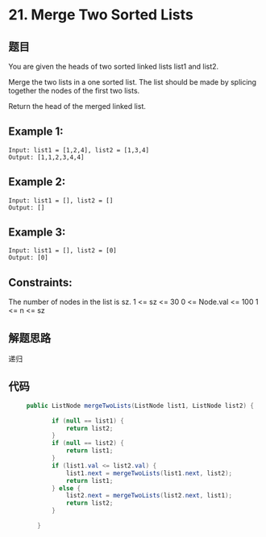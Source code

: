 # 21. Merge Two Sorted Lists

## 题目

You are given the heads of two sorted linked lists list1 and list2.

Merge the two lists in a one sorted list. The list should be made by splicing together the nodes of the first two lists.

Return the head of the merged linked list.

## Example 1:
```
Input: list1 = [1,2,4], list2 = [1,3,4]
Output: [1,1,2,3,4,4]
```

## Example 2:

```
Input: list1 = [], list2 = []
Output: []
```

## Example 3:

```
Input: list1 = [], list2 = [0]
Output: [0]
```

## Constraints:

The number of nodes in the list is sz.
1 <= sz <= 30
0 <= Node.val <= 100
1 <= n <= sz

## 解题思路

递归

## 代码

```java
     public ListNode mergeTwoLists(ListNode list1, ListNode list2) {
    
            if (null == list1) {
                return list2;
            }
            if (null == list2) {
                return list1;
            }
            if (list1.val <= list2.val) {
                list1.next = mergeTwoLists(list1.next, list2);
                return list1;
            } else {
                list2.next = mergeTwoLists(list2.next, list1);
                return list2;
            }
    
        }
```